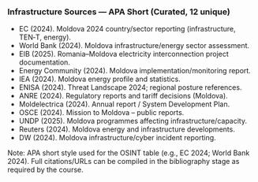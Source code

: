 ### Infrastructure Sources — APA Short (Curated, 12 unique)

- EC (2024). Moldova 2024 country/sector reporting (infrastructure, TEN‑T, energy).
- World Bank (2024). Moldova infrastructure/energy sector assessment.
- EIB (2025). Romania–Moldova electricity interconnection project documentation.
- Energy Community (2024). Moldova implementation/monitoring report.
- IEA (2024). Moldova energy profile and statistics.
- ENISA (2024). Threat Landscape 2024; regional posture references.
- ANRE (2024). Regulatory reports and tariff decisions (Moldova).
- Moldelectrica (2024). Annual report / System Development Plan.
- OSCE (2024). Mission to Moldova – public reports.
- UNDP (2025). Moldova programmes affecting infrastructure/capacity.
- Reuters (2024). Moldova energy and infrastructure developments.
- DW (2024). Moldova infrastructure/cyber incident reporting.

Note: APA short style used for the OSINT table (e.g., EC 2024; World Bank 2024). Full citations/URLs can be compiled in the bibliography stage as required by the course.

